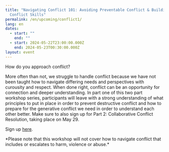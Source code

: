 ```yaml
---
title: "Navigating Conflict 101: Avoiding Preventable Conflict & Building
  Conflict Skills"
permalink: /en/upcoming/conflict1/
lang: en
dates:
  - start: ""
    end: ""
  - start: 2024-05-22T23:00:00.000Z
    end: 2024-05-23T00:30:00.000Z
layout: event
---
```

How do you approach conflict? 

More often than not, we struggle to handle conflict because we have not been taught how to navigate differing needs and perspectives with curousity and respect. When done right, conflict can be an opportunity for connection and deeper understanding. In part one of this two part workshop series, participants will leave with a strong understanding of what principles to put in place in order to prevent destructive conflict and how to prepare for the generative conflict we need in order to understand each other better. Make sure to also sign up for Part 2: Collaborative Conflict Resolution, taking place on May 29. ​​

S﻿ign up [here](https://us02web.zoom.us/meeting/register/tZwkcu2orj4rHt1U3PeqA-dYTYBBN35eq_E3).

\*Please note that this workshop will not cover how to navigate conflict that includes or escalates to harm, violence or abuse.\*